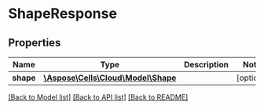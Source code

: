# ShapeResponse

## Properties
Name | Type | Description | Notes
------------ | ------------- | ------------- | -------------
**shape** | [**\Aspose\Cells\Cloud\Model\Shape**](Shape.md) |  | [optional] 

[[Back to Model list]](../README.md#documentation-for-models) [[Back to API list]](../README.md#documentation-for-api-endpoints) [[Back to README]](../README.md)


